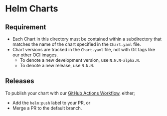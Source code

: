 # Helm Charts

## Requirement

- Each Chart in this directory must be contained within a subdirectory that matches the name of the chart specified in the `Chart.yaml` file.
- Chart versions are tracked in the `Chart.yaml` file, not with Git tags like our other OCI images.
  - To denote a new development version, use `N.N.N-alpha.N`.
  - To denote a new release, use `N.N.N`.

## Releases

To publish your chart with our [GitHub Actions Workflow](.github/workflows/charts.yml), either;

- Add the `helm:push` label to your PR, or
- Merge a PR to the default branch.
